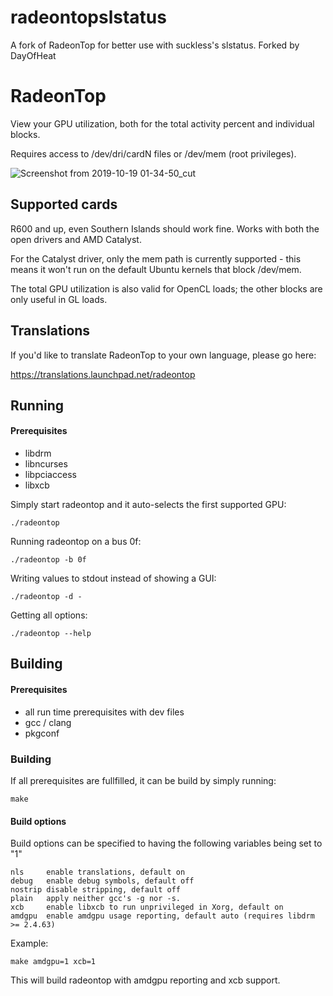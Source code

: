 # radeontopslstatus
A fork of RadeonTop for better use with suckless's slstatus. Forked by DayOfHeat 

RadeonTop
=========

View your GPU utilization, both for the total activity percent and individual blocks.

Requires access to /dev/dri/cardN files or /dev/mem (root privileges).

![Screenshot from 2019-10-19 01-34-50_cut](https://user-images.githubusercontent.com/11575/67134324-fdec5300-f211-11e9-8597-394d9c062fe7.png)

Supported cards
---------------

R600 and up, even Southern Islands should work fine.
Works with both the open drivers and AMD Catalyst.

For the Catalyst driver, only the mem path is currently supported - this
means it won't run on the default Ubuntu kernels that block /dev/mem.

The total GPU utilization is also valid for OpenCL loads; the other blocks
are only useful in GL loads.

Translations
------------

If you'd like to translate RadeonTop to your own language, please go here:

https://translations.launchpad.net/radeontop

Running
-------

#### Prerequisites

* libdrm
* libncurses
* libpciaccess
* libxcb


Simply start radeontop and it auto-selects the first supported GPU:

    ./radeontop


Running radeontop on a bus 0f:

    ./radeontop -b 0f


Writing values to stdout instead of showing a GUI:

    ./radeontop -d -


Getting all options:

    ./radeontop --help


Building
--------

#### Prerequisites
* all run time prerequisites with dev files
* gcc / clang
* pkgconf

### Building
If all prerequisites are fullfilled, it can be build by simply running:

    make

#### Build options

Build options can be specified to having the following variables being set to "1"

    nls     enable translations, default on
    debug   enable debug symbols, default off
    nostrip disable stripping, default off
    plain   apply neither gcc's -g nor -s.
    xcb     enable libxcb to run unprivileged in Xorg, default on
    amdgpu  enable amdgpu usage reporting, default auto (requires libdrm >= 2.4.63)


Example:

    make amdgpu=1 xcb=1

This will build radeontop with amdgpu reporting and xcb support.
